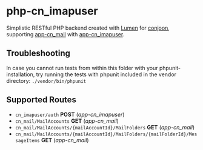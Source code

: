 # php-cn_imapuser
Simplistic RESTful PHP backend created with [Lumen](https://github.com/laravel/lumen/) for [conjoon](https://github.com/conjoon), supporting [app-cn_mail](https://github.com/conjoon/app-cn_mail) with [app-cn_imapuser](https://github.com/conjoon/app-cn_imapuser).


## Troubleshooting
In case you cannot run tests from within this folder with your phpunit-installation, try running the tests with
phpunit included in the vendor directory:
```./vendor/bin/phpunit```


## Supported Routes
- ```cn_imapuser/auth``` **POST** (*app-cn_imapuser*)
- ```cn_mail/MailAccounts``` **GET** (*app-cn_mail*) 
- ```cn_mail/MailAccounts/{mailAccountId}/MailFolders``` **GET** (*app-cn_mail*)
- ```cn_mail/MailAccounts/{mailAccountId}/MailFolders/{mailFolderId}/MessageItems``` **GET** (*app-cn_mail*)
